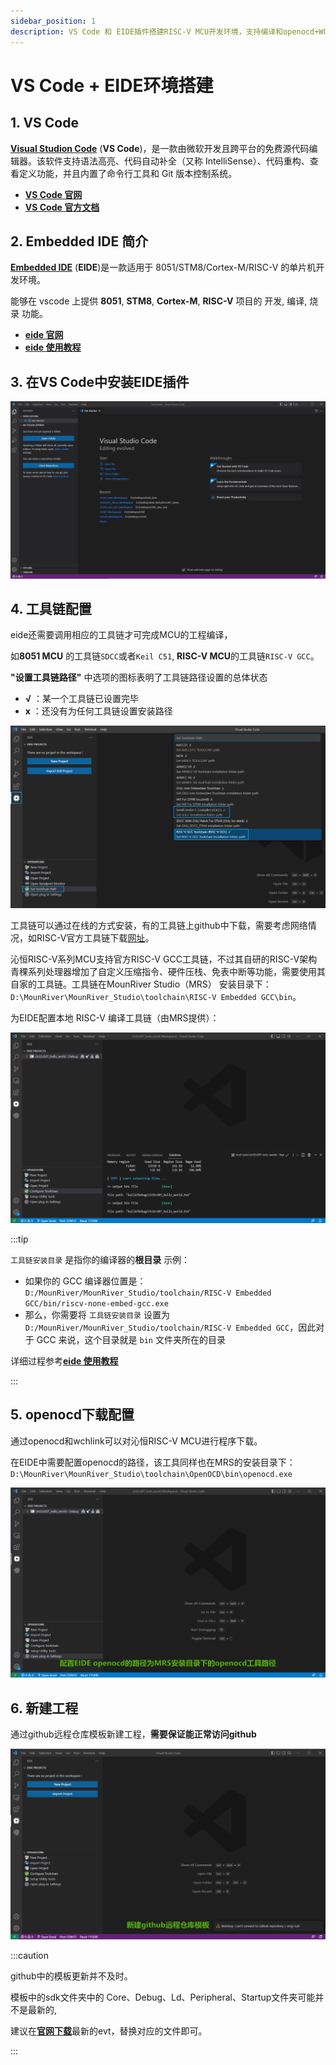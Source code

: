 ```yaml
---
sidebar_position: 1
description: VS Code 和 EIDE插件搭建RISC-V MCU开发环境，支持编译和openocd+WCHLink下载
---
```


# VS Code + EIDE环境搭建

## 1. VS Code

[**Visual Studion Code**](https://code.visualstudio.com/) (**VS Code**)，是一款由微软开发且跨平台的免费源代码编辑器。该软件支持语法高亮、代码自动补全（又称 IntelliSense）、代码重构、查看定义功能，并且内置了命令行工具和 Git 版本控制系统。

- [**VS Code 官网**](https://code.visualstudio.com/)
- [**VS Code 官方文档**](https://code.visualstudio.com/docs)



## 2. Embedded IDE 简介

 [**Embedded IDE**](https://marketplace.visualstudio.com/items?itemName=CL.eide) (**EIDE**)是一款适用于 8051/STM8/Cortex-M/RISC-V 的单片机开发环境。

能够在 vscode 上提供 **8051**, **STM8**, **Cortex-M**, **RISC-V** 项目的 开发, 编译, 烧录 功能。

- [**eide 官网**](https://marketplace.visualstudio.com/items?itemName=CL.eide)
- [**eide 使用教程**](https://em-ide.com/zh-cn/docs/intro/)

## 3. 在VS Code中安装EIDE插件

![install_eide](img\install_eide.gif)

## 4. 工具链配置

eide还需要调用相应的工具链才可完成MCU的工程编译，

如**8051 MCU** 的工具链`SDCC`或者`Keil C51`, **RISC-V MCU**的工具链`RISC-V GCC`。

**"设置工具链路径"** 中选项的图标表明了工具链路径设置的总体状态

- **√** ：某一个工具链已设置完毕
- **x** ：还没有为任何工具链设置安装路径

![eide_set_toolchain_1](img\eide_set_toolchain_1.png)

工具链可以通过在线的方式安装，有的工具链上github中下载，需要考虑网络情况，如RISC-V官方工具链下载[网址](https://github.com/riscv-collab/riscv-gnu-toolchain)。

沁恒RISC-V系列MCU支持官方RISC-V GCC工具链，不过其自研的RISC-V架构青稞系列处理器增加了自定义压缩指令、硬件压栈、免表中断等功能，需要使用其自家的工具链。工具链在MounRiver Studio（MRS） 安装目录下：`D:\MounRiver\MounRiver_Studio\toolchain\RISC-V Embedded GCC\bin`。

为EIDE配置本地 RISC-V 编译工具链（由MRS提供）：

![add_riscv_toolchain](img\add_riscv_toolchain.gif)

:::tip

`工具链安装目录` 是指你的编译器的**根目录**
示例：

- 如果你的 GCC 编译器位置是：`D:/MounRiver/MounRiver_Studio/toolchain/RISC-V Embedded GCC/bin/riscv-none-embed-gcc.exe`
- 那么，你需要将 `工具链安装目录` 设置为 `D:/MounRiver/MounRiver_Studio/toolchain/RISC-V Embedded GCC`，因此对于 GCC 来说，这个目录就是 `bin` 文件夹所在的目录

详细过程参考[**eide 使用教程**](https://em-ide.com/zh-cn/docs/intro/)

:::

## 5. openocd下载配置

通过openocd和wchlink可以对沁恒RISC-V MCU进行程序下载。

在EIDE中需要配置openocd的路径，该工具同样也在MRS的安装目录下：`D:\MounRiver\MounRiver_Studio\toolchain\OpenOCD\bin\openocd.exe`

![add_openocd_path](img\add_openocd_path.gif)



## 6. 新建工程

通过github远程仓库模板新建工程，**需要保证能正常访问github**

![new_project_github](img\new_project_github.gif)

:::caution

github中的模板更新并不及时。

模板中的sdk文件夹中的 Core、Debug、Ld、Peripheral、Startup文件夹可能并不是最新的,

建议在[**官网下载**](https://www.wch.cn/)最新的evt，替换对应的文件即可。

:::
